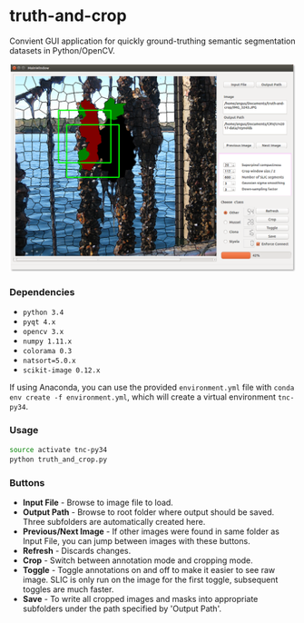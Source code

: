 # truth-and-crop

Convient GUI application for quickly ground-truthing semantic segmentation datasets in Python/OpenCV.

![sample](images/sample.png)

### Dependencies

+ `python 3.4`
+ `pyqt 4.x`
+ `opencv 3.x`
+ `numpy 1.11.x`
+ `colorama 0.3`
+ `natsort=5.0.x`
+ `scikit-image 0.12.x`

If using Anaconda, you can use the provided `environment.yml` file with `conda env create -f environment.yml`, which will create a virtual environment `tnc-py34`.

### Usage

```bash
source activate tnc-py34
python truth_and_crop.py
```

### Buttons

+ __Input File__ - Browse to image file to load.
+ __Output Path__ - Browse to root folder where output should be saved. Three subfolders are automatically created here.
+ __Previous/Next Image__ - If other images were found in same folder as Input File, you can jump between images with these buttons.
+ __Refresh__ - Discards changes.
+ __Crop__ - Switch between annotation mode and cropping mode.
+ __Toggle__ - Toggle annotations on and off to make it easier to see raw image. SLIC is only run on the image for the first toggle, subsequent toggles are much faster.
+ __Save__ - To write all cropped images and masks into appropriate subfolders under the path specified by 'Output Path'.
